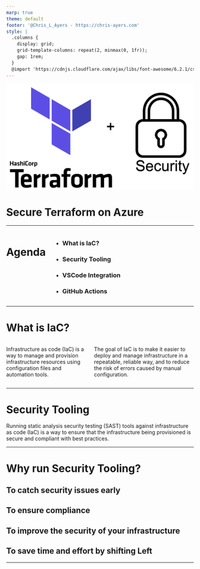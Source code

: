 ```yaml
---
marp: true
theme: default
footer: '@Chris_L_Ayers - https://chris-ayers.com'
style: |
  .columns {
    display: grid;
    grid-template-columns: repeat(2, minmax(0, 1fr));
    gap: 1rem;
  }
  @import 'https://cdnjs.cloudflare.com/ajax/libs/font-awesome/6.2.1/css/all.min.css'
---
```


![bg right:60% contain](./img/secure-terraform.png)

# Secure Terraform on Azure

---

<div class="columns">
<div>

# Agenda

</div>
<div>

- ### What is IaC?
- ### Security Tooling
- ### VSCode Integration
- ### GitHub Actions

</div>
</div>

---

# What is IaC?
<div class="columns">
<div>

Infrastructure as code (IaC) is a way to manage and provision infrastructure resources using configuration files and automation tools. 
</div>
<div>

The goal of IaC is to make it easier to deploy and manage infrastructure in a repeatable, reliable way, and to reduce the risk of errors caused by manual configuration.
</div>
</div>

---

# Security Tooling

Running static analysis security testing (SAST) tools against infrastructure as code (IaC) is a way to ensure that the infrastructure being provisioned is secure and compliant with best practices. 

---

# Why run Security Tooling?

## <i class="fa-solid fa-lock"></i> To catch security issues early
## <i class="fa-regular fa-square-check"></i> To ensure compliance
## <i class="fa-solid fa-chart-line"></i> To improve the security of your infrastructure
## <i class="fa-regular fa-clock"></i> To save time and effort by shifting Left

---

